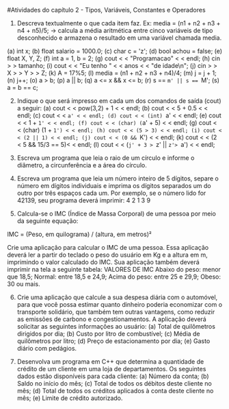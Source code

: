 #Atividades do capítulo 2 - Tipos, Variáveis, Constantes e Operadores 

1. Descreva textualmente o que cada item faz.
Ex: media = (n1 + n2 + n3 + n4 + n5)/5; -> calcula a média aritmética entre cinco variáveis de tipo desconhecido e armazena o resultado em uma variável chamada media.

(a) int x;
(b) float salario = 1000.0; 
(c) char c = 'z';
(d) bool achou = false;
(e) float X, Y, Z;
(f) int a = 1, b = 2;
(g) cout < < "Programacao" < < endl;
(h) cin > > tamanho;
(i) cout < < "Eu tenho " < < anos < < "de idade\n";
(j) cin > > X > > Y > > Z;
(k) A = 17%5;
(l) media = (n1 + n2 + n3 + n4)/4;
(m) j = j + 1;
(n) j++;
(o) a > b;
(p) a || b;
(q) a <= x && x <= b;
(r) s == `m' || s == `M';
(s) a = b == c;

2. Indique o que será impresso em cada um dos comandos de saída (cout) a seguir:
(a) cout < < pow(3,2) + 1 < < endl;
(b) cout < < 5 + 0.5 < < endl;
(c) cout < < `a' < < endl;
(d) cout < < (int) `a' < < endl;
(e) cout < < 1 + `1' < < endl;
(f) cout < < (char) (`a' + 5) < < endl;
(g) cout < < (char) (1 + `1') < < endl;
(h) cout < < (5 > 3) < < endl;
(i) cout < < (2 || 1) < < endl;
(j) cout < < (0 && `K') < < endl;
(k) cout < < (2 < 5 && 15/3 == 5)< < endl;
(l) cout < < (`j' + 3 > `z' || `z'> `a') < < endl;

3. Escreva um programa que leia o raio de um círculo e informe o diâmetro, a circunferência e
a área do círculo.

4. Escreva um programa que leia um número inteiro de 5 dígitos, separe o número em dígitos
individuais e imprima os dígitos separados um do outro por três espaços cada um. Por
exemplo, se o número lido for 42139, seu programa deverá imprimir:
4 2 1 3 9

5. Calcula-se o IMC (Índice de Massa Corporal) de uma pessoa por meio da seguinte equação:

IMC = (Peso, em quilograma) / (altura, em metros)² 

Crie uma aplicação para calcular o IMC de uma pessoa. Essa aplicação deverá ler a partir do teclado o peso do usuário em Kg e a altura em m, imprimindo o valor calculado do IMC. Sua aplicação também deverá imprimir na tela a seguinte tabela:
VALORES DE IMC
Abaixo do peso: menor que 18,5;
Normal: entre 18,5 e 24,9;
Acima do peso: entre 25 e 29,9;
Obeso: 30 ou mais.

6. Crie uma aplicação que calcule a sua despesa diária com o automóvel, para que você possa
estimar quanto dinheiro poderia economizar com o transporte solidário, que também tem
outras vantagens, como reduzir as emissões de carbono e congestionamentos. A aplicação
deverá solicitar as seguintes informações ao usuário:
(a) Total de quilômetros dirigidos por dia;
(b) Custo por litro de combustível;
(c) Média de quilômetros por litro;
(d) Preço de estacionamento por dia;
(e) Gasto diário com pedágios.

7. Desenvolva um programa em C++ que determina a quantidade de crédito de um cliente em
uma loja de departamentos. Os seguintes dados estão disponíveis para cada cliente:
(a) Número da conta;
(b) Saldo no início do mês;
(c) Total de todos os débitos deste cliente no mês;
(d) Total de todos os créditos aplicados à conta deste cliente no mês;
(e) Limite de crédito autorizado.
